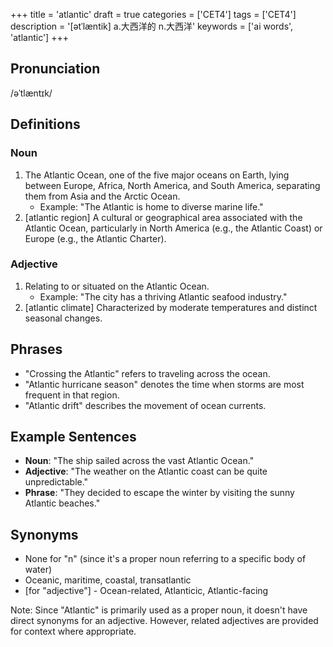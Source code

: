 +++
title = 'atlantic'
draft = true
categories = ['CET4']
tags = ['CET4']
description = '[ətˈlæntik] a.大西洋的 n.大西洋'
keywords = ['ai words', 'atlantic']
+++

## Pronunciation
/əˈtlæntɪk/

## Definitions
### Noun
1. The Atlantic Ocean, one of the five major oceans on Earth, lying between Europe, Africa, North America, and South America, separating them from Asia and the Arctic Ocean.
   - Example: "The Atlantic is home to diverse marine life."
2. [atlantic region] A cultural or geographical area associated with the Atlantic Ocean, particularly in North America (e.g., the Atlantic Coast) or Europe (e.g., the Atlantic Charter).

### Adjective
1. Relating to or situated on the Atlantic Ocean.
   - Example: "The city has a thriving Atlantic seafood industry."
2. [atlantic climate] Characterized by moderate temperatures and distinct seasonal changes.

## Phrases
- "Crossing the Atlantic" refers to traveling across the ocean.
- "Atlantic hurricane season" denotes the time when storms are most frequent in that region.
- "Atlantic drift" describes the movement of ocean currents.

## Example Sentences
- **Noun**: "The ship sailed across the vast Atlantic Ocean."
- **Adjective**: "The weather on the Atlantic coast can be quite unpredictable."
- **Phrase**: "They decided to escape the winter by visiting the sunny Atlantic beaches."

## Synonyms
- None for "n" (since it's a proper noun referring to a specific body of water)
- Oceanic, maritime, coastal, transatlantic
- [for "adjective"] - Ocean-related, Atlanticic, Atlantic-facing

Note: Since "Atlantic" is primarily used as a proper noun, it doesn't have direct synonyms for an adjective. However, related adjectives are provided for context where appropriate.
